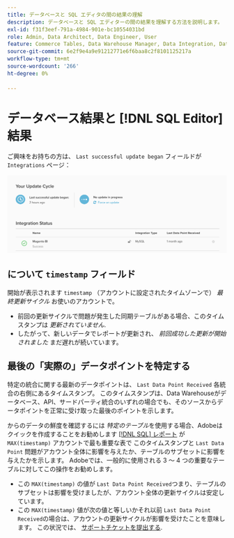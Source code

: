 ```yaml
---
title: データベースと SQL エディタの間の結果の理解
description: データベースと SQL エディターの間の結果を理解する方法を説明します。
exl-id: f31f3eef-791a-4984-901e-bc10554031bd
role: Admin, Data Architect, Data Engineer, User
feature: Commerce Tables, Data Warehouse Manager, Data Integration, Data Import/Export
source-git-commit: 6e2f9e4a9e91212771e6f6baa8c2f8101125217a
workflow-type: tm+mt
source-wordcount: '266'
ht-degree: 0%

---
```


# データベース結果と [!DNL SQL Editor] 結果

ご興味をお持ちの方は、 `Last successful update began` フィールドが `Integrations` ページ：

![Last_successful_update.png](../../../assets/Last_successful_update.png)

## について `timestamp` フィールド

開始が表示されます `timestamp` （アカウントに設定されたタイムゾーンで） _最終更新サイクル_ お使いのアカウントで。

- 前回の更新サイクルで問題が発生した同期テーブルがある場合、このタイムスタンプは *更新されていません*.
- したがって、新しいデータでレポートが更新され、 *前回成功した更新が開始されました* まだ遅れが続いています。

## 最後の「実際の」データポイントを特定する

特定の統合に関する最新のデータポイントは、 `Last Data Point Received` 各統合の右側にあるタイムスタンプ。 このタイムスタンプは、Data Warehouseがデータベース、API、サードパーティ統合のいずれの場合でも、そのソースからデータポイントを正常に受け取った最後のポイントを示します。

からのデータの鮮度を確認するには *特定のテーブル*&#x200B;を使用する場合、Adobeはクイックを作成することをお勧めします [[!DNL SQL] レポート](../../dev-reports/sql-rpt-bldr.md) が `MAX(timestamp)` アカウントで最も重要な表で このタイムスタンプと `Last Data Point` 問題がアカウント全体に影響を与えたか、テーブルのサブセットに影響を与えたかを示します。 Adobeでは、一般的に使用される 3 ～ 4 つの重要なテーブルに対してこの操作をお勧めします。

- この `MAX(timestamp)` の値が `Last Data Point Received`つまり、テーブルのサブセットは影響を受けましたが、アカウント全体の更新サイクルは安定しています。
- この `MAX(timestamp)` 値が次の値と等しいかそれ以前 `Last Data Point Received`の場合は、アカウントの更新サイクルが影響を受けたことを意味します。 この状況では、 [サポートチケットを提出する](https://experienceleague.adobe.com/docs/commerce-knowledge-base/kb/troubleshooting/miscellaneous/mbi-service-policies.html).

